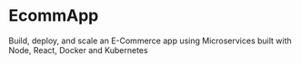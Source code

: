 # EcommApp
Build, deploy, and scale an E-Commerce app using Microservices built with Node, React, Docker and Kubernetes
